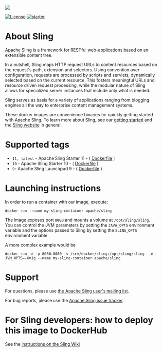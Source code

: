[<img src="http://sling.apache.org/res/logos/sling.png"/>](http://sling.apache.org)

 [![License](https://img.shields.io/badge/License-Apache%202.0-blue.svg)](https://www.apache.org/licenses/LICENSE-2.0) [![starter](https://sling.apache.org/badges/group-starter.svg)](https://github.com/apache/sling-aggregator/blob/master/docs/groups/starter.md)

About Sling
===

[Apache Sling](https://sling.apache.org) is a framework for RESTful web-applications based on an extensible content tree.

In a nutshell, Sling maps HTTP request URLs to content resources based on the request's path, extension and selectors. Using convention over configuration, requests are processed by scripts and servlets, dynamically selected based on the current resource. This fosters meaningful URLs and resource driven request processing, while the modular nature of Sling allows for specialized server instances that include only what is needed.

Sling serves as basis for a variety of applications ranging from blogging engines all the way to enterprise content management systems.

These docker images are convenience binaries for quickly getting started with Apache Sling. To learn more about Sling, see our [getting started](https://sling.apache.org/documentation/getting-started.html) and the [Sling website](https://sling.apache.org/) in general.


Supported tags
===

* `11, latest` - Apache Sling Starter 11 - ( [Dockerfile](https://github.com/apache/sling-org-apache-sling-starter-docker/blob/11/Dockerfile) )
* `10` - Apache Sling Starter 10 - ( [Dockerfile](https://github.com/apache/sling-org-apache-sling-starter-docker/blob/10/Dockerfile) )
* `9`- Apache Sling Launchpad 9 - ( [Dockerfile](https://github.com/apache/sling-org-apache-sling-starter-docker/blob/9/Dockerfile) )

Launching instructions
===

In order to run a container with our image, execute:

    docker run --name my-sling-container apache/sling

The image exposes port `8080` and mounts a volume at `/opt/sling/sling`. You can control the JVM parameters by setting the `JAVA_OPTS` environment variable and the options passed to Sling by setting the `SLING_OPTS` environment variable.

A more complex example would be

    docker run -d -p 8080:8080 -v /srv/docker/sling:/opt/sling/sling  -e JVM_OPTS=-Xm1g --name my-sling-container apache/sling
 

Support
===

For questions, please use [the Apache Sling user's mailing list](http://sling.apache.org/project-information.html#mailing-lists).

For bug reports, please use the [Apache Sling issue tracker](https://issues.apache.org/jira/browse/SLING).`

For Sling developers: how to deploy this image to DockerHub
====
See the [instructions on the Sling Wiki](https://cwiki.apache.org/confluence/display/SLING/Releasing+a+new+version+of+the+Sling+Starter#ReleasinganewversionoftheSlingStarter-DeploythedockerimageonDockerHub)
